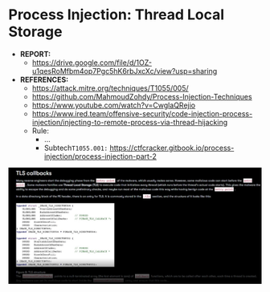 # Process Injection: Thread Local Storage

- **REPORT:**
    * https://drive.google.com/file/d/1OZ-u1qesRoMfbm4op7Pgc5hK6rbJxcXc/view?usp=sharing
- **REFERENCES:**
    * https://attack.mitre.org/techniques/T1055/005/
    * https://github.com/MahmoudZohdy/Process-Injection-Techniques
    * https://www.youtube.com/watch?v=CwglaQRejio
    * https://www.ired.team/offensive-security/code-injection-process-injection/injecting-to-remote-process-via-thread-hijacking
    * Rule:
         + ...
         + Subtech`T1055.001:` https://ctfcracker.gitbook.io/process-injection/process-injection-part-2 

![tls-struct.jpeg](./tls-struct.jpeg)
